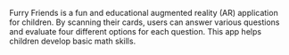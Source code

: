 Furry Friends is a fun and educational augmented reality (AR) application for children. By scanning their cards, users can answer various questions and evaluate four different options for each question. This app helps children develop basic math skills.
